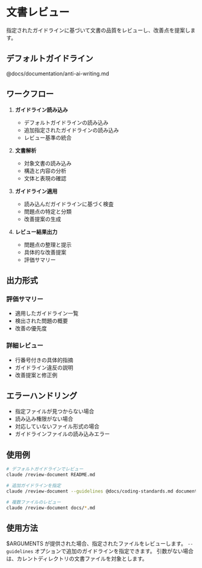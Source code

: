 # 文書レビュー

指定されたガイドラインに基づいて文書の品質をレビューし、改善点を提案します。

## デフォルトガイドライン

@docs/documentation/anti-ai-writing.md

## ワークフロー

1. **ガイドライン読み込み**
   - デフォルトガイドラインの読み込み
   - 追加指定されたガイドラインの読み込み
   - レビュー基準の統合

2. **文書解析**
   - 対象文書の読み込み
   - 構造と内容の分析
   - 文体と表現の確認

3. **ガイドライン適用**
   - 読み込んだガイドラインに基づく検査
   - 問題点の特定と分類
   - 改善提案の生成

4. **レビュー結果出力**
   - 問題点の整理と提示
   - 具体的な改善提案
   - 評価サマリー

## 出力形式

### 評価サマリー
- 適用したガイドライン一覧
- 検出された問題の概要
- 改善の優先度

### 詳細レビュー
- 行番号付きの具体的指摘
- ガイドライン違反の説明
- 改善提案と修正例

## エラーハンドリング

- 指定ファイルが見つからない場合
- 読み込み権限がない場合
- 対応していないファイル形式の場合
- ガイドラインファイルの読み込みエラー

## 使用例

```bash
# デフォルトガイドラインでレビュー
claude /review-document README.md

# 追加ガイドラインを指定
claude /review-document --guidelines @docs/coding-standards.md document.md

# 複数ファイルのレビュー
claude /review-document docs/*.md
```

## 使用方法

$ARGUMENTS が提供された場合、指定されたファイルをレビューします。
`--guidelines` オプションで追加のガイドラインを指定できます。
引数がない場合は、カレントディレクトリの文書ファイルを対象とします。